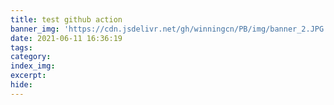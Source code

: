 ```yaml
---
title: test github action
banner_img: 'https://cdn.jsdelivr.net/gh/winningcn/PB/img/banner_2.JPG'
date: 2021-06-11 16:36:19
tags:
category:
index_img:
excerpt:
hide:
---
```

